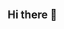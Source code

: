 ## Hi there 👋

<!--
**Guiantebii/Guiantebii** is a ✨ _special_ ✨ repository because its `README.md` (this file) appears on your GitHub profile.

Here are some ideas to get you started:

# 👋 Hello! Welcome to my Github profile.
## Ferramentas e Tecnologias
<img loading="lazy" src="https://cdn.jsdelivr.net/gh/devicons/devicon/icons/git/git-original.svg" width="40" height="40"/>
## Estou aprendendo
<img loading="lazy" src="https://cdn.jsdelivr.net/gh/devicons/devicon/icons/java/java-original.svg" width="40" height="40"/> <img loading="lazy" src="https://cdn.jsdelivr.net/gh/devicons/devicon/icons/linux/linux-original.svg" width="40" height="40"/>
## Contatos:
<div>
<a href="www.linkedin.com/in/guilherme-lima-antebi-105a5626a" target="_blank"><img loading="lazy" src="https://img.shields.io/badge/-LinkedIn-%230077B5?style=for-the-badge&logo=linkedin&logoColor=white" target="_blank"></a>   
</div>
<div>
<a href="https://github.com/Guiantebii">
<img loading="lazy" height="180em" src="https://github-readme-stats.vercel.app/api/top-langs/?username=seu-usuário-aqui&layout=compact&langs_count=7&theme=dracula"/>
<img loading="lazy" height="180em" src="https://github-readme-stats.vercel.app/api?username=seu-usuário-aqui&show_icons=true&theme=dracula&include_all_commits=true&count_private=true"/>
</div>
![Snake animation](https://github.com/Guiantebii/Guiantebii/blob/output/github-contribution-grid-snake.svg)
-->
